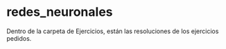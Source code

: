 # redes_neuronales

Dentro de la carpeta de Ejercicios, están las resoluciones de los ejercicios pedidos.
